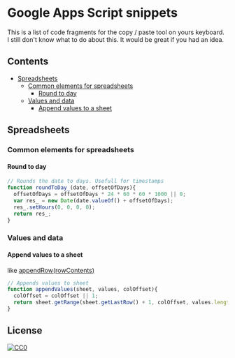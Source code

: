 # Google Apps Script snippets
This is a list of code fragments for the copy / paste tool on yours keyboard. I still don't know what to do about this. It would be great if you had an idea.

## Contents
* [Spreadsheets](#Spreadsheets)
  * [Common elements for spreadsheets]()
    * [Round to day]()
  * [Values and data]()
    * [Append values to a sheet]()

## Spreadsheets

### Common elements for spreadsheets

#### Round to day

```js
// Rounds the date to days. Usefull for timestamps
function roundToDay_(date, offsetOfDays){
  offsetOfDays = offsetOfDays * 24 * 60 * 60 * 1000 || 0;
  var res_ = new Date(date.valueOf() + offsetOfDays);
  res_.setHours(0, 0, 0, 0);
  return res_;
}
```

### Values and data

#### Append values to a sheet
like [appendRow(rowContents)](https://developers.google.com/apps-script/reference/spreadsheet/sheet#appendRow(Object))

```js
// Appends values to sheet
function appendValues(sheet, values, colOffset){
  colOffset = colOffset || 1;
  return sheet.getRange(sheet.getLastRow() + 1, colOffset, values.length, values[0].length).setValues(values);
}
```

## License

[![CC0](http://mirrors.creativecommons.org/presskit/buttons/88x31/svg/cc-zero.svg)](https://creativecommons.org/publicdomain/zero/1.0/)